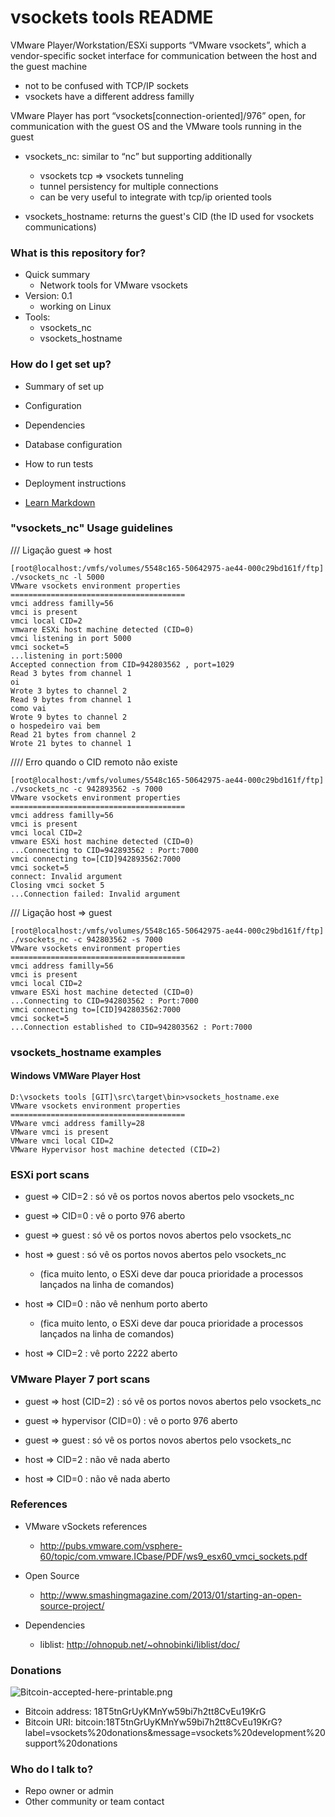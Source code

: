 # vsockets tools README #

VMware Player/Workstation/ESXi supports “VMware vsockets”, which a vendor-specific socket interface for communication between the host and the guest machine

* not to be confused with TCP/IP sockets
* vsockets have a different address familly

VMware Player has port “vsockets[connection-oriented]/976” open, for communication with the guest OS and the VMware tools running in the guest

* vsockets_nc: similar to “nc” but supporting additionally 
    * vsockets tcp => vsockets tunneling
    * tunnel persistency for multiple connections
    * can be very useful to integrate with tcp/ip oriented tools

* vsockets_hostname: returns the guest's CID (the ID used for vsockets communications)

### What is this repository for? ###

* Quick summary
    + Network tools for VMware vsockets
* Version: 0.1
    + working on Linux
* Tools:
    + vsockets_nc
    + vsockets_hostname

### How do I get set up? ###

* Summary of set up
* Configuration
* Dependencies
* Database configuration
* How to run tests
* Deployment instructions

* [Learn Markdown](https://bitbucket.org/tutorials/markdowndemo)

### "vsockets_nc" Usage guidelines ###

/// Ligação guest => host

~~~~
[root@localhost:/vmfs/volumes/5548c165-50642975-ae44-000c29bd161f/ftp] ./vsockets_nc -l 5000
VMware vsockets environment properties
=======================================
vmci address familly=56
vmci is present
vmci local CID=2
vmware ESXi host machine detected (CID=0)
vmci listening in port 5000
vmci socket=5
...listening in port:5000
Accepted connection from CID=942803562 , port=1029
Read 3 bytes from channel 1
oi
Wrote 3 bytes to channel 2
Read 9 bytes from channel 1
como vai
Wrote 9 bytes to channel 2
o hospedeiro vai bem
Read 21 bytes from channel 2
Wrote 21 bytes to channel 1
~~~~


//// Erro quando o CID remoto não existe

~~~~
[root@localhost:/vmfs/volumes/5548c165-50642975-ae44-000c29bd161f/ftp] ./vsockets_nc -c 942893562 -s 7000
VMware vsockets environment properties
=======================================
vmci address familly=56
vmci is present
vmci local CID=2
vmware ESXi host machine detected (CID=0)
...Connecting to CID=942893562 : Port:7000
vmci connecting to=[CID]942893562:7000
vmci socket=5
connect: Invalid argument
Closing vmci socket 5
...Connection failed: Invalid argument
~~~~

/// Ligação  host => guest

~~~~
[root@localhost:/vmfs/volumes/5548c165-50642975-ae44-000c29bd161f/ftp] ./vsockets_nc -c 942803562 -s 7000
VMware vsockets environment properties
=======================================
vmci address familly=56
vmci is present
vmci local CID=2
vmware ESXi host machine detected (CID=0)
...Connecting to CID=942803562 : Port:7000
vmci connecting to=[CID]942803562:7000
vmci socket=5
...Connection established to CID=942803562 : Port:7000
~~~~

### vsockets_hostname examples ###

#### Windows VMWare Player Host ###

~~~~
D:\vsockets tools [GIT]\src\target\bin>vsockets_hostname.exe
VMware vsockets environment properties
=======================================
VMware vmci address familly=28
VMware vmci is present
VMware vmci local CID=2
VMware Hypervisor host machine detected (CID=2)
~~~~


### ESXi port scans ###

* guest => CID=2 : só vê os portos novos abertos pelo vsockets_nc
* guest => CID=0 : vê o porto 976 aberto
* guest => guest : só vê os portos novos abertos pelo vsockets_nc

* host => guest : só vê os portos novos abertos pelo vsockets_nc
   * (fica muito lento, o ESXi deve dar pouca prioridade a processos lançados na linha de comandos)

* host => CID=0 : não vê nenhum porto aberto
   * (fica muito lento, o ESXi deve dar pouca prioridade a processos lançados na linha de comandos)

* host => CID=2 : vê porto 2222 aberto

### VMware Player 7 port scans ###

* guest => host (CID=2) : só vê os portos novos abertos pelo vsockets_nc
* guest => hypervisor (CID=0) : vê o porto 976 aberto
* guest => guest : só vê os portos novos abertos pelo vsockets_nc

* host => CID=2 : não vê nada aberto 
* host => CID=0 : não vê nada aberto


### References ###

* VMware vSockets references
   + http://pubs.vmware.com/vsphere-60/topic/com.vmware.ICbase/PDF/ws9_esx60_vmci_sockets.pdf

* Open Source
    + http://www.smashingmagazine.com/2013/01/starting-an-open-source-project/

* Dependencies
    * liblist: http://ohnopub.net/~ohnobinki/liblist/doc/

### Donations ###

![Bitcoin-accepted-here-printable.png](https://bitbucket.org/repo/XE88rK/images/1985448334-Bitcoin-accepted-here-printable.png)

* Bitcoin address: 18T5tnGrUyKMnYw59bi7h2tt8CvEu19KrG
* Bitcoin URI: bitcoin:18T5tnGrUyKMnYw59bi7h2tt8CvEu19KrG?label=vsockets%20donations&message=vsockets%20development%20support%20donations

### Who do I talk to? ###

* Repo owner or admin
* Other community or team contact